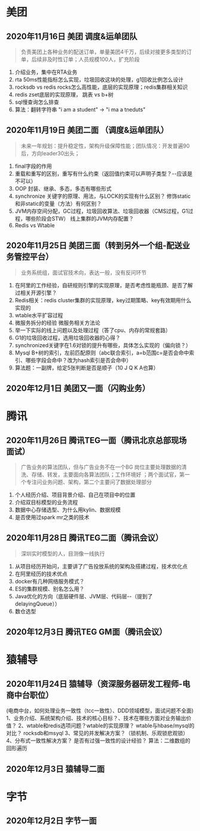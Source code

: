 # 美团

## 2020年11月16日 美团 调度&运单团队
> 负责美团上各种业务的配送订单，单量美团4千万，后续对接更多类型的订单，后续非及时性订单；人员规模100人，扩充阶段
1. 介绍业务，集中在RTA业务
2. rta 50ms性能指标怎么实现，垃圾回收这块的处理，g1回收比例怎么设计
3. rocksdb vs redis  rocks怎么高性能，底层的实现原理；redis集群相关知识
4. redis zset底层的实现原理， 跳表 vs b+树
5. sql慢查询怎么排查
6. 算法：翻转字符串  "i am a student" -> "i ma a tneduts"


## 2020年11月19日 美团二面 （调度&运单团队）
> 未来一年规划：提升稳定性，架构升级保障性能；团队情况：开发普遍90后，方向leader30出头；
1. final字段的作用
2. 重载和重写的区别，重写有什么约束（返回值约束可以声明子类型？--应该是不可以）
3. OOP 封装、继承、多态，多态有哪些形式
4. synchronize 关键字的原理、用法，与LOCK的实现有什么区别？ 修饰static和非static的变量（方法）有何区别？
5. JVM内存空间分配，GC过程，垃圾回收算法、垃圾回收器（CMS过程，G1过程，哪些阶段会STW） 线上集群的JVM内存配置？
6. Redis vs Wtable



## 2020年11月25日  美团三面（转到另外一个组-配送业务管控平台）
> 业务系统组，面试官技术向，表达一般，没有反问环节
1. 在阿里的工作经验，自研规则引擎的实现原理，是否考虑性能瓶颈、是否了解过相关开源引擎？
2. Redis相关：redis cluster集群的实现原理，key过期策略、key有效期用什么实现的
3. wtable水平扩容过程
4. 微服务拆分的经验 微服务相关方法论
5. 举一下实际的线上问题以及处理过程（答了cpu、内存的常规套路）
6. G1的垃圾回收过程，选用垃圾回收器的心得？
7. synchronized关键字在1.6对锁的提升有哪些，具体怎么实现的（偏向锁？）
8. Mysql B+树的索引，左前匹配原则（abc联合索引，a=b范围c=是否会命中索引、哪些字段会命中？改为hash索引是否会命中）
9. 算法题：一副牌，给定5张判断是否是顺子（10 J Q K A也算）



## 2020年12月1日 美团又一面（闪购业务）


# 腾讯


## 2020年11月26日 腾讯TEG一面（腾讯北京总部现场面试）
> 广告业务的算法团队，但与广告业务不在一个BG 岗位主要处理数据的清洗、存储、转发，主要面向各算法团队；工作环境好 ；两个面试官，第一个专注问业务问题、架构，第二个主要问了数据处理部分
1. 个人经历介绍、项目背景介绍、自己在项目中的位置
2. 介绍双目标模型的业务流程
3. 数据中心存储选型、为什么用kylin、数据规模
4. 是否使用过spark mr之类的技术


## 2020年11月28日 腾讯TEG二面（腾讯会议）
> 深圳实时模型的人，目测像一线执行
1. 从项目经历开始问，主要讲了广告投放系统的架构及搭建过程，技术优化点
2. 在阿里经历的技术优点
3. docker有几种网络服务模式？
4. ES的集群规模、别名怎么用？
5. Java优化的方向（底层硬件层、JVM层、代码层--（提到了delayingQueue））
6. 数仓选型


## 2020年12月3日 腾讯TEG GM面（腾讯会议）

# 猿辅导

## 2020年11月24日 猿辅导（资深服务器研发工程师-电商中台职位）
(电商中台，如何处理业务一致性（tcc一致性）、DDD领域模型，面试问题不全面)
1、业务介绍、系统架构介绍、技术的核心目标？、技术在哪些方面对业务输出价值？
2、wtable和redis选项问题？wtable的实现原理？ wtable与hbase/mysql的对比？ rocksdb和msyql
3、常见的并发解决方案？（锁机制、乐观锁悲观锁）
4、分布式一致性解决方案？ 是否有过强一致性的设计经验？
算法：二维数组的回形遍历

## 2020年12月3日 猿辅导二面

# 字节

## 2020年12月2日 字节一面
